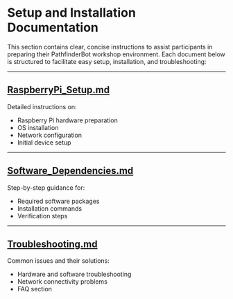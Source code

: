 # Setup and Installation Documentation

This section contains clear, concise instructions to assist participants in preparing their PathfinderBot workshop environment. Each document below is structured to facilitate easy setup, installation, and troubleshooting:

---

## [RaspberryPi\_Setup.md](RaspberryPi_Setup.md)

Detailed instructions on:

* Raspberry Pi hardware preparation
* OS installation
* Network configuration
* Initial device setup

---

## [Software\_Dependencies.md](Software_Dependencies.md)

Step-by-step guidance for:

* Required software packages
* Installation commands
* Verification steps

---

## [Troubleshooting.md](Troubleshooting.md)

Common issues and their solutions:

* Hardware and software troubleshooting
* Network connectivity problems
* FAQ section
